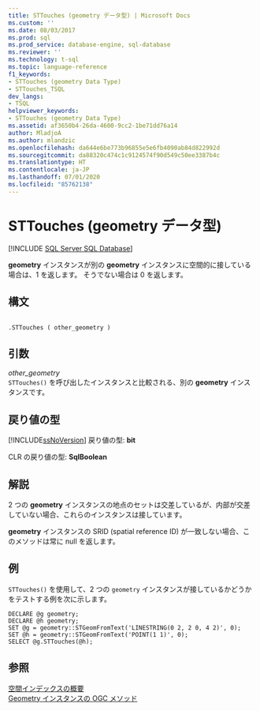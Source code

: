 ```yaml
---
title: STTouches (geometry データ型) | Microsoft Docs
ms.custom: ''
ms.date: 08/03/2017
ms.prod: sql
ms.prod_service: database-engine, sql-database
ms.reviewer: ''
ms.technology: t-sql
ms.topic: language-reference
f1_keywords:
- STTouches (geometry Data Type)
- STTouches_TSQL
dev_langs:
- TSQL
helpviewer_keywords:
- STTouches (geometry Data Type)
ms.assetid: af3650b4-26da-4600-9cc2-1be71dd76a14
author: MladjoA
ms.author: mlandzic
ms.openlocfilehash: da644e6be773b96855e5e6fb4090ab84d822992d
ms.sourcegitcommit: da88320c474c1c9124574f90d549c50ee3387b4c
ms.translationtype: HT
ms.contentlocale: ja-JP
ms.lasthandoff: 07/01/2020
ms.locfileid: "85762138"
---
```

# <a name="sttouches-geometry-data-type"></a>STTouches (geometry データ型)
[!INCLUDE [SQL Server SQL Database](../../includes/applies-to-version/sql-asdb.md)]

**geometry** インスタンスが別の **geometry** インスタンスに空間的に接している場合は、1 を返します。 そうでない場合は 0 を返します。
  
## <a name="syntax"></a>構文  
  
```  
  
.STTouches ( other_geometry )  
```  
  
## <a name="arguments"></a>引数  
 *other_geometry*  
 `STTouches()` を呼び出したインスタンスと比較される、別の **geometry** インスタンスです。  
  
## <a name="return-types"></a>戻り値の型  
 [!INCLUDE[ssNoVersion](../../includes/ssnoversion-md.md)] 戻り値の型: **bit**  
  
 CLR の戻り値の型: **SqlBoolean**  
  
## <a name="remarks"></a>解説  
 2 つの **geometry** インスタンスの地点のセットは交差しているが、内部が交差していない場合、これらのインスタンスは接しています。  
  
 **geometry** インスタンスの SRID (spatial reference ID) が一致しない場合、このメソッドは常に null を返します。  
  
## <a name="examples"></a>例  
 `STTouches()` を使用して、2 つの `geometry` インスタンスが接しているかどうかをテストする例を次に示します。  
  
```  
DECLARE @g geometry;  
DECLARE @h geometry;  
SET @g = geometry::STGeomFromText('LINESTRING(0 2, 2 0, 4 2)', 0);  
SET @h = geometry::STGeomFromText('POINT(1 1)', 0);  
SELECT @g.STTouches(@h);  
```  
  
## <a name="see-also"></a>参照  
 [空間インデックスの概要](../../relational-databases/spatial/spatial-indexes-overview.md)   
 [Geometry インスタンスの OGC メソッド](../../t-sql/spatial-geometry/ogc-methods-on-geometry-instances.md)  
  
  

